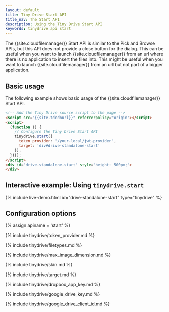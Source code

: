```yaml
---
layout: default
title: Tiny Drive Start API
title_nav: The Start API
description: Using the Tiny Drive Start API
keywords: tinydrive api start
---
```


The {{site.cloudfilemanager}} Start API is similar to the Pick and Browse APIs, but this API does not provide a close button for the dialog. This can be useful when you want to launch {{site.cloudfilemanager}} from an url where there is no application to insert the files into. This might be useful when you want to launch {{site.cloudfilemanager}} from an url but not part of a bigger application.

## Basic usage

The following example shows basic usage of the {{site.cloudfilemanager}} Start API.

```html
<!-- Add the Tiny Drive source script to the page -->
<script src="{{site.tdcdnurl}}" referrerpolicy="origin"></script>
<script>
  (function () {
    // Configure the Tiny Drive Start API
    tinydrive.start({
      token_provider: '/your-local/jwt-provider',
      target: 'div#drive-standalone-start'
    });
  })();
</script>
<div id="drive-standalone-start" style="height: 500px;">
</div>
```

## Interactive example: Using `tinydrive.start`

{% include live-demo.html id="drive-standalone-start" type="tinydrive" %}

## Configuration options

{% assign apiname = 'start' %}

{% include tinydrive/token_provider.md %}

{% include tinydrive/filetypes.md %}

{% include tinydrive/max_image_dimension.md %}

{% include tinydrive/skin.md %}

{% include tinydrive/target.md %}

{% include tinydrive/dropbox_app_key.md %}

{% include tinydrive/google_drive_key.md %}

{% include tinydrive/google_drive_client_id.md %}
